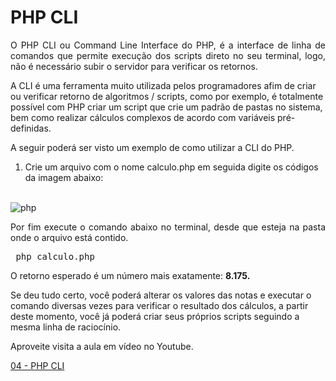 # PHP CLI

<p align="justify">O PHP CLI ou Command Line Interface do PHP, é a interface de linha de comandos que permite execução dos scripts direto no seu terminal, logo, não é necessário subir o servidor para verificar os retornos.

A CLI é uma ferramenta muito utilizada pelos programadores afim de criar ou verificar retorno de algoritmos / scripts, como por exemplo, é totalmente possível com PHP criar um script que crie um padrão de pastas no sistema, bem como realizar cálculos complexos de acordo com variáveis pré-definidas.

A seguir poderá ser visto um exemplo de como utilizar a CLI do PHP. 

1. Crie um arquivo com o nome calculo.php em seguida digite os códigos da imagem abaixo:

</p>

<br>
<img align="center" src="https://github.com/RuanSalles/curso-logica-php/blob/main/img/php-cli.png?raw=true" alt="php" />

<p align="justify"> Por fim execute o comando abaixo no terminal, desde que esteja na pasta onde o arquivo está contido. </p>

<pre> php calculo.php</pre>

<p align="justify">O retorno esperado é um número mais exatamente: <strong> 8.175.</strong> 

Se deu tudo certo, você poderá alterar os valores das notas e executar o comando diversas vezes para verificar o resultado dos cálculos, a partir deste momento, você já poderá criar seus próprios scripts seguindo a mesma linha de raciocínio.

Aproveite visita a aula em vídeo no Youtube.
</p>

[04 - PHP CLI](https://www.youtube.com/watch?v=QSsDptVx-1U)